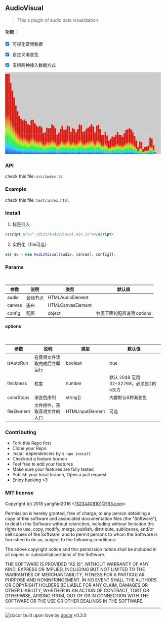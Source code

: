 ## AudioVisual

> This a plugin of audio data visualization

#### 功能：
- [x] 可视化音频数据
- [x] 自定义渐变色
- [x] 支持两种接入数据方式


![av.gif](https://raw.githubusercontent.com/Yangfan2016/PicBed/master/Blog/audio-visual.gif)

### API
check this file: `src/index.ts`


### Example

check this file: `test/index.html`

### Install
1. 标签引入
```html
<script src="./dist/AudioVisual.min.js"></script>
```
2. 实例化（file可选）
```js
var av = new AudioVisual(audio, canvas[, config]);
```

### Params

<table>
    <thead>
        <tr>
            <th>参数</th> 
            <th>说明</th> 
            <th>类型</th> 
            <th>默认值</th>
        </tr>
    </thead> 
    <tbody>
        <tr>
            <td>audio</td>
            <td>音频节点</td>
            <td>HTMLAudioElement</td>
            <td></td>
        </tr>
        <tr>
            <td>canvas</td>
            <td>画布</td>
            <td>HTMLCanvasElement</td>
            <td></td>
        </tr>
        <tr>
            <td>config</td>
            <td>配置</td>
            <td>object</td>
            <td>参见下面的配置说明 options</td>
        </tr>
    </tbody>
</table>

#### options
<table>
    <thead>
        <tr>
            <th>参数</th> 
            <th>说明</th> 
            <th>类型</th> 
            <th>默认值</th>
        </tr>
    </thead> 
    <tbody>
        <tr>
            <td>isAutoRun</td>
            <td>在音频文件读取完成后立即运行</td>
            <td>boolean</td>
            <td>true</td>
        </tr>
        <tr>
            <td>thickness</td>
            <td>粒度</td>
            <td>number</td>
            <td>默认 2048 范围 32~32768，必须是2的n次方</td>
        </tr>
        <tr>
            <td>colorStops</td>
            <td>渐变色序列</td>
            <td>string[]</td>
            <td>内置默认6种渐变色</td>
        </tr>
        <tr>
            <td>fileElement</td>
            <td>文件控件，获取音频文件的入口</td>
            <td>HTMLInputElement</td>
            <td>可选</td>
        </tr>
    </tbody>
</table>


### Contributing
- Fork this Repo first
- Clone your Repo
- Install dependencies by `$ npm install`
- Checkout a feature branch
- Feel free to add your features
- Make sure your features are fully tested
- Publish your local branch, Open a pull request
- Enjoy hacking <3

### MIT license
Copyright (c) 2018 yangfan2016 &lt;15234408101@163.com&gt;

Permission is hereby granted, free of charge, to any person obtaining a copy
of this software and associated documentation files (the &quot;Software&quot;), to deal
in the Software without restriction, including without limitation the rights
to use, copy, modify, merge, publish, distribute, sublicense, and/or sell
copies of the Software, and to permit persons to whom the Software is
furnished to do so, subject to the following conditions:

The above copyright notice and this permission notice shall be included in
all copies or substantial portions of the Software.

THE SOFTWARE IS PROVIDED &quot;AS IS&quot;, WITHOUT WARRANTY OF ANY KIND, EXPRESS OR
IMPLIED, INCLUDING BUT NOT LIMITED TO THE WARRANTIES OF MERCHANTABILITY,
FITNESS FOR A PARTICULAR PURPOSE AND NONINFRINGEMENT. IN NO EVENT SHALL THE
AUTHORS OR COPYRIGHT HOLDERS BE LIABLE FOR ANY CLAIM, DAMAGES OR OTHER
LIABILITY, WHETHER IN AN ACTION OF CONTRACT, TORT OR OTHERWISE, ARISING FROM,
OUT OF OR IN CONNECTION WITH THE SOFTWARE OR THE USE OR OTHER DEALINGS IN
THE SOFTWARE.

---
![docor]()
built upon love by [docor](https://github.com/turingou/docor.git) v0.3.0
